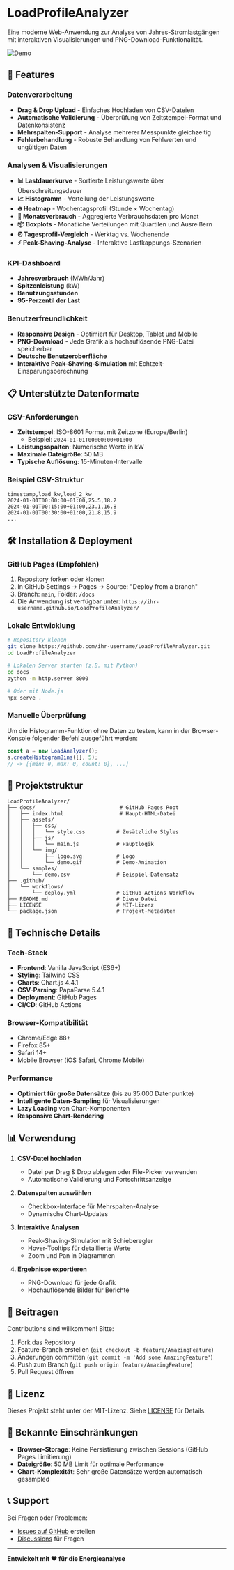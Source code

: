 # LoadProfileAnalyzer

Eine moderne Web-Anwendung zur Analyse von Jahres-Stromlastgängen mit interaktiven Visualisierungen und PNG-Download-Funktionalität.

![Demo](assets/img/demo.gif)

## 🚀 Features

### Datenverarbeitung
- **Drag & Drop Upload** - Einfaches Hochladen von CSV-Dateien
- **Automatische Validierung** - Überprüfung von Zeitstempel-Format und Datenkonsistenz
- **Mehrspalten-Support** - Analyse mehrerer Messpunkte gleichzeitig
- **Fehlerbehandlung** - Robuste Behandlung von Fehlwerten und ungültigen Daten

### Analysen & Visualisierungen
- **📊 Lastdauerkurve** - Sortierte Leistungswerte über Überschreitungsdauer
- **📈 Histogramm** - Verteilung der Leistungswerte
- **🔥 Heatmap** - Wochentagsprofil (Stunde × Wochentag)
- **📅 Monatsverbrauch** - Aggregierte Verbrauchsdaten pro Monat
- **📦 Boxplots** - Monatliche Verteilungen mit Quartilen und Ausreißern
- **⏰ Tagesprofil-Vergleich** - Werktag vs. Wochenende
- **⚡ Peak-Shaving-Analyse** - Interaktive Lastkappungs-Szenarien

### KPI-Dashboard
- **Jahresverbrauch** (MWh/Jahr)
- **Spitzenleistung** (kW)
- **Benutzungsstunden**
- **95-Perzentil der Last**

### Benutzerfreundlichkeit
- **Responsive Design** - Optimiert für Desktop, Tablet und Mobile
- **PNG-Download** - Jede Grafik als hochauflösende PNG-Datei speicherbar
- **Deutsche Benutzeroberfläche**
- **Interaktive Peak-Shaving-Simulation** mit Echtzeit-Einsparungsberechnung

## 📋 Unterstützte Datenformate

### CSV-Anforderungen
- **Zeitstempel**: ISO-8601 Format mit Zeitzone (Europe/Berlin)
  - Beispiel: `2024-01-01T00:00:00+01:00`
- **Leistungsspalten**: Numerische Werte in kW
- **Maximale Dateigröße**: 50 MB
- **Typische Auflösung**: 15-Minuten-Intervalle

### Beispiel CSV-Struktur
```csv
timestamp,load_kw,load_2_kw
2024-01-01T00:00:00+01:00,25.5,18.2
2024-01-01T00:15:00+01:00,23.1,16.8
2024-01-01T00:30:00+01:00,21.8,15.9
...
```

## 🛠️ Installation & Deployment

### GitHub Pages (Empfohlen)
1. Repository forken oder klonen
2. In GitHub Settings → Pages → Source: "Deploy from a branch"
3. Branch: `main`, Folder: `/docs`
4. Die Anwendung ist verfügbar unter: `https://ihr-username.github.io/LoadProfileAnalyzer/`

### Lokale Entwicklung
```bash
# Repository klonen
git clone https://github.com/ihr-username/LoadProfileAnalyzer.git
cd LoadProfileAnalyzer

# Lokalen Server starten (z.B. mit Python)
cd docs
python -m http.server 8000

# Oder mit Node.js
npx serve .
```

### Manuelle Überprüfung

Um die Histogramm-Funktion ohne Daten zu testen, kann in der Browser-Konsole
folgender Befehl ausgeführt werden:

```javascript
const a = new LoadAnalyzer();
a.createHistogramBins([], 5);
// => [{min: 0, max: 0, count: 0}, ...]
```

## 📁 Projektstruktur

```
LoadProfileAnalyzer/
├── docs/                           # GitHub Pages Root
│   ├── index.html                  # Haupt-HTML-Datei
│   ├── assets/
│   │   ├── css/
│   │   │   └── style.css          # Zusätzliche Styles
│   │   ├── js/
│   │   │   └── main.js            # Hauptlogik
│   │   └── img/
│   │       ├── logo.svg           # Logo
│   │       └── demo.gif           # Demo-Animation
│   └── samples/
│       └── demo.csv               # Beispiel-Datensatz
├── .github/
│   └── workflows/
│       └── deploy.yml             # GitHub Actions Workflow
├── README.md                      # Diese Datei
├── LICENSE                        # MIT-Lizenz
└── package.json                   # Projekt-Metadaten
```

## 🔧 Technische Details

### Tech-Stack
- **Frontend**: Vanilla JavaScript (ES6+)
- **Styling**: Tailwind CSS
- **Charts**: Chart.js 4.4.1
- **CSV-Parsing**: PapaParse 5.4.1
- **Deployment**: GitHub Pages
- **CI/CD**: GitHub Actions

### Browser-Kompatibilität
- Chrome/Edge 88+
- Firefox 85+
- Safari 14+
- Mobile Browser (iOS Safari, Chrome Mobile)

### Performance
- **Optimiert für große Datensätze** (bis zu 35.000 Datenpunkte)
- **Intelligente Daten-Sampling** für Visualisierungen
- **Lazy Loading** von Chart-Komponenten
- **Responsive Chart-Rendering**

## 📊 Verwendung

1. **CSV-Datei hochladen**
   - Datei per Drag & Drop ablegen oder File-Picker verwenden
   - Automatische Validierung und Fortschrittsanzeige

2. **Datenspalten auswählen**
   - Checkbox-Interface für Mehrspalten-Analyse
   - Dynamische Chart-Updates

3. **Interaktive Analysen**
   - Peak-Shaving-Simulation mit Schieberegler
   - Hover-Tooltips für detaillierte Werte
   - Zoom und Pan in Diagrammen

4. **Ergebnisse exportieren**
   - PNG-Download für jede Grafik
   - Hochauflösende Bilder für Berichte

## 🤝 Beitragen

Contributions sind willkommen! Bitte:

1. Fork das Repository
2. Feature-Branch erstellen (`git checkout -b feature/AmazingFeature`)
3. Änderungen committen (`git commit -m 'Add some AmazingFeature'`)
4. Push zum Branch (`git push origin feature/AmazingFeature`)
5. Pull Request öffnen

## 📝 Lizenz

Dieses Projekt steht unter der MIT-Lizenz. Siehe [LICENSE](LICENSE) für Details.

## 🐛 Bekannte Einschränkungen

- **Browser-Storage**: Keine Persistierung zwischen Sessions (GitHub Pages Limitierung)
- **Dateigröße**: 50 MB Limit für optimale Performance
- **Chart-Komplexität**: Sehr große Datensätze werden automatisch gesampled

## 📞 Support

Bei Fragen oder Problemen:
- [Issues auf GitHub](https://github.com/ihr-username/LoadProfileAnalyzer/issues) erstellen
- [Discussions](https://github.com/ihr-username/LoadProfileAnalyzer/discussions) für Fragen

---

**Entwickelt mit ❤️ für die Energieanalyse**
